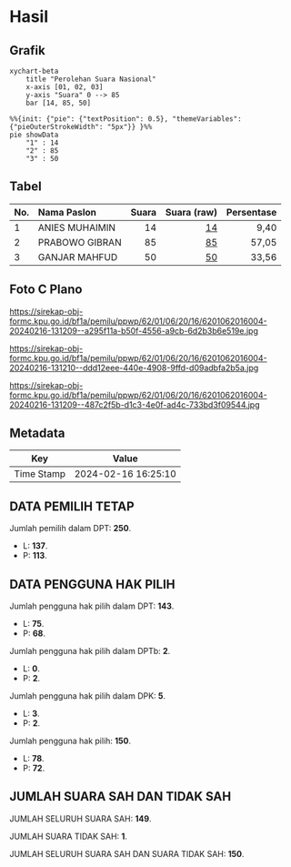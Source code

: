 # Hasil

## Grafik

```mermaid
xychart-beta
    title "Perolehan Suara Nasional"
    x-axis [01, 02, 03]
    y-axis "Suara" 0 --> 85
    bar [14, 85, 50]
```

```mermaid
%%{init: {"pie": {"textPosition": 0.5}, "themeVariables": {"pieOuterStrokeWidth": "5px"}} }%%
pie showData
    "1" : 14
    "2" : 85
    "3" : 50
```

## Tabel

| No. | Nama Paslon    | Suara | Suara (raw) | Persentase |
|:--- |:-------------- | -----:| -----------:| ----------:|
| 1   | ANIES MUHAIMIN | 14    | [14][p-1]   | 9,40       |
| 2   | PRABOWO GIBRAN | 85    | [85][p-2]   | 57,05      |
| 3   | GANJAR MAHFUD  | 50    | [50][p-3]   | 33,56      |


[p-1]: https://github.com/gigit-pemilu/pemilu-2024/blob/main/pilpres/hitung-suara/sub/62-kalimantan-tengah/sub/01-kotawaringin-barat/sub/06-pangkalan-banteng/sub/2016-sungai-bengkuang/sub/004-tps/sub/paslon-1.txt
[p-2]: https://github.com/gigit-pemilu/pemilu-2024/blob/main/pilpres/hitung-suara/sub/62-kalimantan-tengah/sub/01-kotawaringin-barat/sub/06-pangkalan-banteng/sub/2016-sungai-bengkuang/sub/004-tps/sub/paslon-2.txt
[p-3]: https://github.com/gigit-pemilu/pemilu-2024/blob/main/pilpres/hitung-suara/sub/62-kalimantan-tengah/sub/01-kotawaringin-barat/sub/06-pangkalan-banteng/sub/2016-sungai-bengkuang/sub/004-tps/sub/paslon-3.txt

## Foto C Plano

https://sirekap-obj-formc.kpu.go.id/bf1a/pemilu/ppwp/62/01/06/20/16/6201062016004-20240216-131209--a295f11a-b50f-4556-a9cb-6d2b3b6e519e.jpg

https://sirekap-obj-formc.kpu.go.id/bf1a/pemilu/ppwp/62/01/06/20/16/6201062016004-20240216-131210--ddd12eee-440e-4908-9ffd-d09adbfa2b5a.jpg

https://sirekap-obj-formc.kpu.go.id/bf1a/pemilu/ppwp/62/01/06/20/16/6201062016004-20240216-131209--487c2f5b-d1c3-4e0f-ad4c-733bd3f09544.jpg


## Metadata

| Key        | Value               |
| ---------- | ------------------- |
| Time Stamp | 2024-02-16 16:25:10 |


## DATA PEMILIH TETAP

Jumlah pemilih dalam DPT: **250**.
 * L: **137**.
 * P: **113**.

## DATA PENGGUNA HAK PILIH

Jumlah pengguna hak pilih dalam DPT: **143**.
 * L: **75**.
 * P: **68**.

Jumlah pengguna hak pilih dalam DPTb: **2**.
 * L: **0**.
 * P: **2**.

Jumlah pengguna hak pilih dalam DPK: **5**.
 * L: **3**.
 * P: **2**.

Jumlah pengguna hak pilih: **150**.
 * L: **78**.
 * P: **72**.

## JUMLAH SUARA SAH DAN TIDAK SAH

JUMLAH SELURUH SUARA SAH: **149**.

JUMLAH SUARA TIDAK SAH: **1**.

JUMLAH SELURUH SUARA SAH DAN SUARA TIDAK SAH: **150**.


